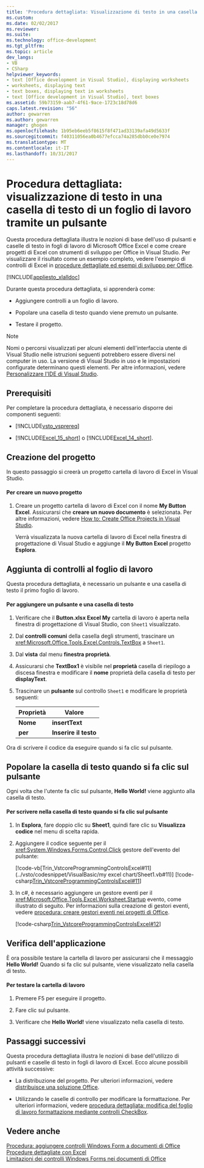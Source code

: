 ```yaml
---
title: 'Procedura dettagliata: Visualizzazione di testo in una casella di testo in un foglio di lavoro tramite un pulsante | Documenti Microsoft'
ms.custom: 
ms.date: 02/02/2017
ms.reviewer: 
ms.suite: 
ms.technology: office-development
ms.tgt_pltfrm: 
ms.topic: article
dev_langs:
- VB
- CSharp
helpviewer_keywords:
- text [Office development in Visual Studio], displaying worksheets
- worksheets, displaying text
- text boxes, displaying text in worksheets
- text [Office development in Visual Studio], text boxes
ms.assetid: 59b73159-aab7-4f61-9ace-1723c18d78d6
caps.latest.revision: "56"
author: gewarren
ms.author: gewarren
manager: ghogen
ms.openlocfilehash: 1b95eb6eeb5f8615f8f471ad33139afa49d5633f
ms.sourcegitcommit: f40311056ea0b4677efcca74a285dbb0ce0e7974
ms.translationtype: MT
ms.contentlocale: it-IT
ms.lasthandoff: 10/31/2017
---
```

# <a name="walkthrough-displaying-text-in-a-text-box-in-a-worksheet-using-a-button"></a>Procedura dettagliata: visualizzazione di testo in una casella di testo di un foglio di lavoro tramite un pulsante
  Questa procedura dettagliata illustra le nozioni di base dell'uso di pulsanti e caselle di testo in fogli di lavoro di Microsoft Office Excel e come creare progetti di Excel con strumenti di sviluppo per Office in Visual Studio. Per visualizzare il risultato come un esempio completo, vedere l'esempio di controlli di Excel in [procedure dettagliate ed esempi di sviluppo per Office](../vsto/office-development-samples-and-walkthroughs.md).  
  
 [!INCLUDE[appliesto_xlalldoc](../vsto/includes/appliesto-xlalldoc-md.md)]  
  
 Durante questa procedura dettagliata, si apprenderà come:  
  
-   Aggiungere controlli a un foglio di lavoro.  
  
-   Popolare una casella di testo quando viene premuto un pulsante.  
  
-   Testare il progetto.  
  
> [!NOTE]  
>  Nomi o percorsi visualizzati per alcuni elementi dell'interfaccia utente di Visual Studio nelle istruzioni seguenti potrebbero essere diversi nel computer in uso. La versione di Visual Studio in uso e le impostazioni configurate determinano questi elementi. Per altre informazioni, vedere [Personalizzare l'IDE di Visual Studio](../ide/personalizing-the-visual-studio-ide.md).  
  
## <a name="prerequisites"></a>Prerequisiti  
 Per completare la procedura dettagliata, è necessario disporre dei componenti seguenti:  
  
-   [!INCLUDE[vsto_vsprereq](../vsto/includes/vsto-vsprereq-md.md)]  
  
-   [!INCLUDE[Excel_15_short](../vsto/includes/excel-15-short-md.md)] o [!INCLUDE[Excel_14_short](../vsto/includes/excel-14-short-md.md)].  
  
## <a name="creating-the-project"></a>Creazione del progetto  
 In questo passaggio si creerà un progetto cartella di lavoro di Excel in Visual Studio.  
  
#### <a name="to-create-a-new-project"></a>Per creare un nuovo progetto  
  
1.  Creare un progetto cartella di lavoro di Excel con il nome **My Button Excel**. Assicurarsi che **creare un nuovo documento** è selezionata. Per altre informazioni, vedere [How to: Create Office Projects in Visual Studio](../vsto/how-to-create-office-projects-in-visual-studio.md).  
  
     Verrà visualizzata la nuova cartella di lavoro di Excel nella finestra di progettazione di Visual Studio e aggiunge il **My Button Excel** progetto **Esplora**.  
  
## <a name="adding-controls-to-the-worksheet"></a>Aggiunta di controlli al foglio di lavoro  
 Questa procedura dettagliata, è necessario un pulsante e una casella di testo il primo foglio di lavoro.  
  
#### <a name="to-add-a-button-and-a-text-box"></a>Per aggiungere un pulsante e una casella di testo  
  
1.  Verificare che il **Button.xlsx Excel My** cartella di lavoro è aperta nella finestra di progettazione di Visual Studio, con `Sheet1` visualizzato.  
  
2.  Dal **controlli comuni** della casella degli strumenti, trascinare un <xref:Microsoft.Office.Tools.Excel.Controls.TextBox> a `Sheet1`.  
  
3.  Dal **vista** dal menu **finestra proprietà**.  
  
4.  Assicurarsi che **TextBox1** è visibile nel **proprietà** casella di riepilogo a discesa finestra e modificare il **nome** proprietà della casella di testo per **displayText**.  
  
5.  Trascinare un **pulsante** sul controllo `Sheet1` e modificare le proprietà seguenti:  
  
    |Proprietà|Valore|  
    |--------------|-----------|  
    |**Nome**|**insertText**|  
    |**per**|**Inserire il testo**|  
  
 Ora di scrivere il codice da eseguire quando si fa clic sul pulsante.  
  
## <a name="populating-the-text-box-when-the-button-is-clicked"></a>Popolare la casella di testo quando si fa clic sul pulsante  
 Ogni volta che l'utente fa clic sul pulsante, **Hello World!** viene aggiunto alla casella di testo.  
  
#### <a name="to-write-to-the-text-box-when-the-button-is-clicked"></a>Per scrivere nella casella di testo quando si fa clic sul pulsante  
  
1.  In **Esplora**, fare doppio clic su **Sheet1**, quindi fare clic su **Visualizza codice** nel menu di scelta rapida.  
  
2.  Aggiungere il codice seguente per il <xref:System.Windows.Forms.Control.Click> gestore dell'evento del pulsante:  
  
     [!code-vb[Trin_VstcoreProgrammingControlsExcel#11](../vsto/codesnippet/VisualBasic/my excel chart/Sheet1.vb#11)]
     [!code-csharp[Trin_VstcoreProgrammingControlsExcel#11](../vsto/codesnippet/CSharp/Trin_VstcoreProgrammingControlsExcelCS/Sheet1.cs#11)]  
  
3.  In c#, è necessario aggiungere un gestore eventi per il <xref:Microsoft.Office.Tools.Excel.Worksheet.Startup> evento, come illustrato di seguito. Per informazioni sulla creazione di gestori eventi, vedere [procedura: creare gestori eventi nei progetti di Office](../vsto/how-to-create-event-handlers-in-office-projects.md).  
  
     [!code-csharp[Trin_VstcoreProgrammingControlsExcel#12](../vsto/codesnippet/CSharp/Trin_VstcoreProgrammingControlsExcelCS/Sheet1.cs#12)]  
  
## <a name="testing-the-application"></a>Verifica dell'applicazione  
 È ora possibile testare la cartella di lavoro per assicurarsi che il messaggio **Hello World!** Quando si fa clic sul pulsante, viene visualizzato nella casella di testo.  
  
#### <a name="to-test-your-workbook"></a>Per testare la cartella di lavoro  
  
1.  Premere F5 per eseguire il progetto.  
  
2.  Fare clic sul pulsante.  
  
3.  Verificare che **Hello World!** viene visualizzato nella casella di testo.  
  
## <a name="next-steps"></a>Passaggi successivi  
 Questa procedura dettagliata illustra le nozioni di base dell'utilizzo di pulsanti e caselle di testo in fogli di lavoro di Excel. Ecco alcune possibili attività successive:  
  
-   La distribuzione del progetto. Per ulteriori informazioni, vedere [distribuisce una soluzione Office](../vsto/deploying-an-office-solution.md).  
  
-   Utilizzando le caselle di controllo per modificare la formattazione. Per ulteriori informazioni, vedere [procedura dettagliata: modifica del foglio di lavoro formattazione mediante controlli CheckBox](../vsto/walkthrough-changing-worksheet-formatting-using-checkbox-controls.md).  
  
## <a name="see-also"></a>Vedere anche  
 [Procedura: aggiungere controlli Windows Form a documenti di Office](../vsto/how-to-add-windows-forms-controls-to-office-documents.md)   
 [Procedure dettagliate con Excel](../vsto/walkthroughs-using-excel.md)   
 [Limitazioni dei controlli Windows Forms nei documenti di Office](../vsto/limitations-of-windows-forms-controls-on-office-documents.md)  
  
  